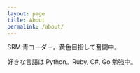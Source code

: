 ```yaml
---
layout: page
title: About
permalink: /about/
---
```


SRM 青コーダー。黄色目指して奮闘中。

好きな言語は Python。Ruby, C#, Go 勉強中。



